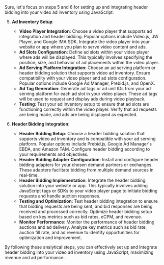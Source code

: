 Sure, let's focus on steps 5 and 6 for setting up and integrating header bidding into your video ad inventory using JavaScript:

5. **Ad Inventory Setup**:
    - **Video Player Integration**: Choose a video player that supports ad integration and header bidding. Popular options include Video.js, JW Player, and Google IMA SDK. Integrate the video player into your website or app where you plan to serve video content and ads.
    - **Ad Slots Configuration**: Define ad slots within your video player where ads will be displayed. This typically involves specifying the position, size, and behavior of ad placements within the video player.
    - **Ad Serving Platform Integration**: Choose an ad serving platform or header bidding solution that supports video ad inventory. Ensure compatibility with your video player and ad slots configuration. Popular options include Google Ad Manager, Prebid.js, and OpenX.
    - **Ad Tag Generation**: Generate ad tags or ad unit IDs from your ad serving platform for each ad slot in your video player. These ad tags will be used to request and display ads during video playback.
    - **Testing**: Test your ad inventory setup to ensure that ad slots are functioning correctly within the video player. Verify that ad requests are being made, and ads are being displayed as expected.

6. **Header Bidding Integration**:
    - **Header Bidding Setup**: Choose a header bidding solution that supports video ad inventory and is compatible with your ad serving platform. Popular options include Prebid.js, Google Ad Manager's EBDA, and Amazon TAM. Configure header bidding according to your requirements and objectives.
    - **Header Bidding Adapter Configuration**: Install and configure header bidding adapters for your chosen demand partners or exchanges. These adapters facilitate bidding from multiple demand sources in real-time.
    - **Header Bidding Implementation**: Integrate the header bidding solution into your website or app. This typically involves adding JavaScript tags or SDKs to your video player page to initiate bidding requests and handle auction responses.
    - **Testing and Optimization**: Test header bidding integration to ensure that bidding requests are being sent, and bid responses are being received and processed correctly. Optimize header bidding setup based on key metrics such as bid rates, eCPM, and revenue.
    - **Monitor Performance**: Monitor the performance of header bidding auctions and ad delivery. Analyze key metrics such as bid rate, auction fill rate, and ad revenue to identify opportunities for optimization and improvement.

By following these analytical steps, you can effectively set up and integrate header bidding into your video ad inventory using JavaScript, maximizing revenue and ad performance.